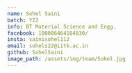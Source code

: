 ```yaml
---
name: Sohel Saini
batch: Y22
info: BT Material Science and Engg.
facebook: 100086464184830/
insta: sainisohel112
email: sohels22@iitk.ac.in
github: SohelSaini
image_path: /assets/img/team/Sohel.jpg
---
```

